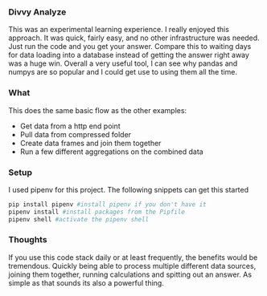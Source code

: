 ### Divvy Analyze

This was an experimental learning experience. I really enjoyed this approach. It was quick, fairly easy, and no other infrastructure was needed. Just run the code and you get your answer. Compare this to waiting days for data loading into a database instead of getting the answer right away was a huge win. Overall a very useful tool, I can see why pandas and numpys are so popular and I could get use to using them all the time.

### What

This does the same basic flow as the other examples:

* Get data from a http end point
* Pull data from compressed folder
* Create data frames and join them together
* Run a few different aggregations on the combined data


### Setup

I used pipenv for this project. The following snippets can get this started

```python
pip install pipenv #install pipenv if you don't have it
pipenv install #install packages from the Pipfile
pipenv shell #activate the pipenv shell
```

### Thoughts
If you use this code stack daily or at least frequently, the benefits would be tremendous. Quickly being able to process multiple different data sources, joining them together, running calculations and spitting out an answer. As simple as that sounds its also a powerful thing. 